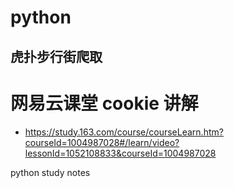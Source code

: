 # python
  ## 虎扑步行街爬取
  
 # 网易云课堂 cookie 讲解
 - https://study.163.com/course/courseLearn.htm?courseId=1004987028#/learn/video?lessonId=1052108833&courseId=1004987028
 
  
python study notes
